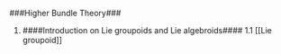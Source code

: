 ###Higher Bundle Theory###

1. ####Introduction on Lie groupoids and Lie algebroids####
1.1 [[Lie groupoid]]